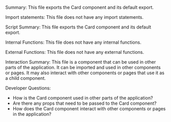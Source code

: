 Summary:
This file exports the Card component and its default export.

Import statements:
This file does not have any import statements.

Script Summary:
This file exports the Card component and its default export.

Internal Functions:
This file does not have any internal functions.

External Functions:
This file does not have any external functions.

Interaction Summary:
This file is a component that can be used in other parts of the application. It can be imported and used in other components or pages. It may also interact with other components or pages that use it as a child component.

Developer Questions:
- How is the Card component used in other parts of the application?
- Are there any props that need to be passed to the Card component?
- How does the Card component interact with other components or pages in the application?
